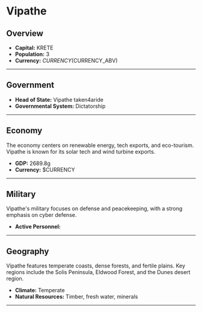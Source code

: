 # Vipathe

## Overview

- **Capital:** KRETE
- **Population:** 3
- **Currency:** $CURRENCY ($CURRENCY_ABV)

---

## Government

- **Head of State:** Vipathe taken4aride
- **Governmental System:** Dictatorship

---

## Economy
The economy centers on renewable energy, tech exports, and eco-tourism. Vipathe is known for its solar tech and wind turbine exports.

- **GDP:** 2689.8g
- **Currency:** $CURRENCY

---

## Military
Vipathe's military focuses on defense and peacekeeping, with a strong emphasis on cyber defense.

- **Active Personnel:** 

---

## Geography
Vipathe features temperate coasts, dense forests, and fertile plains. Key regions include the Solis Peninsula, Eldwood Forest, and the Dunes desert region.

- **Climate:** Temperate
- **Natural Resources:** Timber, fresh water, minerals

---